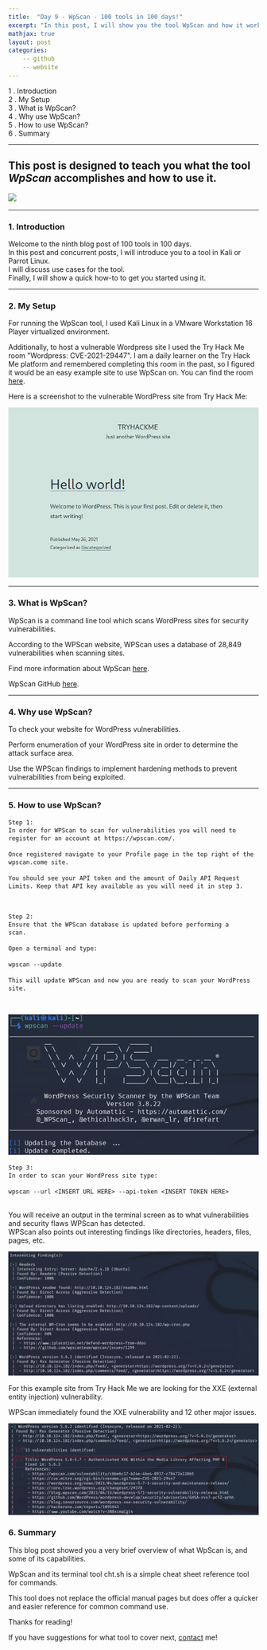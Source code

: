 ```yaml
---
title:  "Day 9 - WpScan - 100 tools in 100 days!"
excerpt: "In this post, I will show you the tool WpScan and how it works."
mathjax: true
layout: post
categories:
    -- github
    -- website
---
```


1 . Introduction
<br>
2 . My Setup
<br>
3 . What is WpScan?
<br>
4 . Why use WpScan?
<br>
5 . How to use WpScan?
<br>
6 . Summary

---

## This post is designed to teach you what the tool *WpScan* accomplishes and how to use it.

![](https://raw.githubusercontent.com/matthewomccorkle/matthewomccorkle.github.io/master/_posts/assets/100%20tools/WpScan/cheat1.PNG)

---

### 1. **Introduction**

Welcome to the ninth blog post of 100 tools in 100 days.<br> 
In this post and concurrent posts, I will introduce you to a tool in Kali or Parrot Linux. <br>
I will discuss use cases for the tool.<br> 
Finally, I will show a quick how-to to get you started using it. 

---

### 2. **My Setup**

For running the WpScan tool, I used Kali Linux in a VMware Workstation 16 Player virtualized environment.

Additionally, to host a vulnerable Wordpress site I used the Try Hack Me room "Wordpress: CVE-2021-29447". I am a daily learner on the Try Hack Me platform and remembered completing this room in the past, so I figured it would be an easy example site to use WpScan on. You can find the room [here](https://tryhackme.com/room/wordpresscve202129447).

Here is a screenshot to the vulnerable WordPress site from Try Hack Me:

![](https://raw.githubusercontent.com/matthewomccorkle/matthewomccorkle.github.io/master/_posts/assets/100%20tools/wpscan/wpscan2.png)

---

### 3. **What is WpScan?**

WpScan is a command line tool which scans WordPress sites for security vulnerabilities. 

According to the WPScan website, WPScan uses a database of 28,849 vulnerabilities when scanning sites. 

Find more information about WpScan [here](https://WpScan.com/wordpress-security-scanner).

WpScan GitHub [here](https://github.com/WpScanteam/WpScan).

---

### 4. **Why use WpScan?**

To check your website for WordPress vulnerabilities. 

Perform enumeration of your WordPress site in order to determine the attack surface area.

Use the WPScan findings to implement hardening methods to prevent vulnerabilities from being exploited. 

---

### 5. **How to use WpScan?**

    Step 1:
    In order for WPScan to scan for vulnerabilities you will need to register for an account at https://wpscan.com/.

    Once registered navigate to your Profile page in the top right of the wpscan.come site.

    You should see your API token and the amount of Daily API Request Limits. Keep that API key available as you will need it in step 3.

<br>

    Step 2:
    Ensure that the WPScan database is updated before performing a 
    scan.

    Open a terminal and type:

    wpscan --update

    This will update WPScan and now you are ready to scan your WordPress site.

<br>

![](https://raw.githubusercontent.com/matthewomccorkle/matthewomccorkle.github.io/master/_posts/assets/100%20tools/wpscan/wpscan4.png)

    Step 3:
    In order to scan your WordPress site type:

    wpscan --url <INSERT URL HERE> --api-token <INSERT TOKEN HERE>

<br>
You will receive an output in the terminal screen as to what vulnerabilities and security flaws WPScan has detected. 
<br>
WPScan also points out interesting findings like directories, headers, files, pages, etc.<br>

![](https://raw.githubusercontent.com/matthewomccorkle/matthewomccorkle.github.io/master/_posts/assets/100%20tools/wpscan/wpscan7.png)

For this example site from Try Hack Me we are looking for the XXE (external 
entity injection) vulnerability.

WPScan immediately found the XXE vulnerability and 12 other major issues.<br>

![](https://raw.githubusercontent.com/matthewomccorkle/matthewomccorkle.github.io/master/_posts/assets/100%20tools/wpscan/wpscan6.png)

### 6. **Summary**

This blog post showed you a very brief overview of what WpScan is, and some of its capabilities.

WpScan and its terminal tool cht.sh is a simple cheat sheet reference tool for commands.

This tool does not replace the official manual pages but does offer a quicker and easier reference for common command use. 

Thanks for reading!<br>

If you have suggestions for what tool to cover next, [contact](mailto:matthew.o.mccorkle@gmail.com) me!